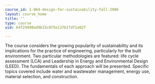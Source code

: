 ```yaml
---
course_id: 1-964-design-for-sustainability-fall-2006
layout: course_home
title: ''
type: course
uid: 64f29490ad9b15c075e137b1fdf1a02f

---
```

The course considers the growing popularity of sustainability and its implications for the practice of engineering, particularly for the built environment. Two particular methodologies are featured: life cycle assessment (LCA) and Leadership in Energy and Environmental Design (LEED). The fundamentals of each approach will be presented. Specific topics covered include water and wastewater management, energy use, material selection, and construction.

